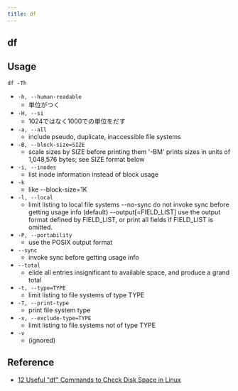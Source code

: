 ```yaml
---
title: df
---
```


## df

## Usage


```
df -Th
```

* `-h, --human-readable`
    * 単位がつく
* `-H, --si`
    * 1024ではなく1000での単位をだす
* `-a, --all`
    * include pseudo, duplicate, inaccessible file systems
* `-B, --block-size=SIZE`
    * scale sizes by SIZE before printing them '-BM' prints sizes in units of 1,048,576 bytes; see SIZE format below
* `-i, --inodes`
    * list inode information instead of block usage
* `-k`
    * like --block-size=1K
* `-l, --local`
    * limit listing to local file systems
      --no-sync         do not invoke sync before getting usage info (default)
      --output[=FIELD_LIST]  use the output format defined by FIELD_LIST, or print all fields if FIELD_LIST is omitted.
* `-P, --portability`
    * use the POSIX output format
* `--sync`
    * invoke sync before getting usage info
* `--total`
    * elide all entries insignificant to available space, and produce a grand total
* `-t, --type=TYPE`
    * limit listing to file systems of type TYPE
* `-T, --print-type`
    * print file system type
* `-x, --exclude-type=TYPE`
    * limit listing to file systems not of type TYPE
* `-v`
    * (ignored)




## Reference
* [12 Useful "df" Commands to Check Disk Space in Linux](https://www.tecmint.com/how-to-check-disk-space-in-linux/)
